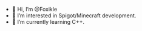 - 👋 Hi, I’m @Foxikle
- 👀 I’m interested in Spigot/Minecraft development.
- 🌱 I’m currently learning C++.

<!---
Foxikle/Foxikle is a ✨ special ✨ repository because its `README.md` (this file) appears on your GitHub profile.
You can click the Preview link to take a look at your changes.
--->
